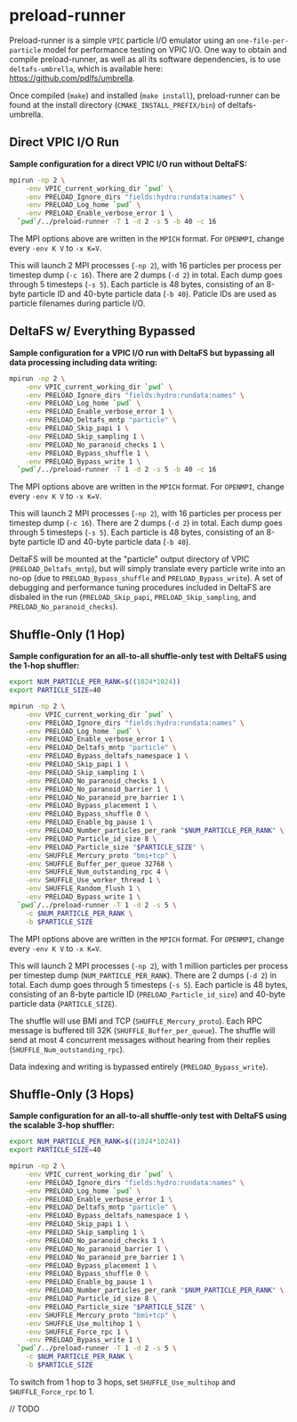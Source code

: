 # preload-runner

Preload-runner is a simple `VPIC` particle I/O emulator using an `one-file-per-particle` model for performance testing on VPIC I/O. One way to obtain and compile preload-runner, as well as all its software dependencies, is to use `deltafs-umbrella`, which is available here: https://github.com/pdlfs/umbrella.

Once compiled (`make`) and installed (`make install`), preload-runner can be found at the install directory (`CMAKE_INSTALL_PREFIX/bin`) of deltafs-umbrella.

## Direct VPIC I/O Run ##

**Sample configuration for a direct VPIC I/O run without DeltaFS:**

```bash
mpirun -np 2 \
    -env VPIC_current_working_dir `pwd` \
    -env PRELOAD_Ignore_dirs "fields:hydro:rundata:names" \
    -env PRELOAD_Log_home `pwd` \
    -env PRELOAD_Enable_verbose_error 1 \
  `pwd`/../preload-runner -T 1 -d 2 -s 5 -b 40 -c 16
```

The MPI options above are written in the `MPICH` format. For `OPENMPI`, change every `-env K V` to `-x K=V`.

This will launch 2 MPI processes (`-np 2`), with 16 particles per process per timestep dump (`-c 16`). There are 2 dumps (`-d 2`) in total. Each dump goes through 5 timesteps (`-s 5`). Each particle is 48 bytes, consisting of an 8-byte particle ID and 40-byte particle data (`-b 40`). Paticle IDs are used as particle filenames during particle I/O.

## DeltaFS w/ Everything Bypassed

**Sample configuration for a VPIC I/O run with DeltaFS but bypassing all data processing including data writing:**

```bash
mpirun -np 2 \
    -env VPIC_current_working_dir `pwd` \
    -env PRELOAD_Ignore_dirs "fields:hydro:rundata:names" \
    -env PRELOAD_Log_home `pwd` \
    -env PRELOAD_Enable_verbose_error 1 \
    -env PRELOAD_Deltafs_mntp "particle" \
    -env PRELOAD_Skip_papi 1 \
    -env PRELOAD_Skip_sampling 1 \
    -env PRELOAD_No_paranoid_checks 1 \
    -env PRELOAD_Bypass_shuffle 1 \
    -env PRELOAD_Bypass_write 1 \
  `pwd`/../preload-runner -T 1 -d 2 -s 5 -b 40 -c 16
```
The MPI options above are written in the `MPICH` format. For `OPENMPI`, change every `-env K V` to `-x K=V`.

This will launch 2 MPI processes (`-np 2`), with 16 particles per process per timestep dump (`-c 16`). There are 2 dumps (`-d 2`) in total. Each dump goes through 5 timesteps (`-s 5`). Each particle is 48 bytes, consisting of an 8-byte particle ID and 40-byte particle data (`-b 40`).

DeltaFS will be mounted at the "particle" output directory of VPIC (`PRELOAD_Deltafs_mntp`), but will simply translate every particle write into an no-op (due to `PRELOAD_Bypass_shuffle` and `PRELOAD_Bypass_write`). A set of debugging and performance tuning procedures included in DeltaFS are disbaled in the run (`PRELOAD_Skip_papi`, `PRELOAD_Skip_sampling`, and `PRELOAD_No_paranoid_checks`). 

## Shuffle-Only (1 Hop)

**Sample configuration for an all-to-all shuffle-only test with DeltaFS using the 1-hop shuffler:**

```bash
export NUM_PARTICLE_PER_RANK=$((1024*1024))
export PARTICLE_SIZE=40

mpirun -np 2 \
    -env VPIC_current_working_dir `pwd` \
    -env PRELOAD_Ignore_dirs "fields:hydro:rundata:names" \
    -env PRELOAD_Log_home `pwd` \
    -env PRELOAD_Enable_verbose_error 1 \
    -env PRELOAD_Deltafs_mntp "particle" \
    -env PRELOAD_Bypass_deltafs_namespace 1 \
    -env PRELOAD_Skip_papi 1 \
    -env PRELOAD_Skip_sampling 1 \
    -env PRELOAD_No_paranoid_checks 1 \
    -env PRELOAD_No_paranoid_barrier 1 \
    -env PRELOAD_No_paranoid_pre_barrier 1 \
    -env PRELOAD_Bypass_placement 1 \
    -env PRELOAD_Bypass_shuffle 0 \
    -env PRELOAD_Enable_bg_pause 1 \
    -env PRELOAD_Number_particles_per_rank "$NUM_PARTICLE_PER_RANK" \
    -env PRELOAD_Particle_id_size 8 \
    -env PRELOAD_Particle_size "$PARTICLE_SIZE" \
    -env SHUFFLE_Mercury_proto "bmi+tcp" \
    -env SHUFFLE_Buffer_per_queue 32768 \
    -env SHUFFLE_Num_outstanding_rpc 4 \
    -env SHUFFLE_Use_worker_thread 1 \
    -env SHUFFLE_Random_flush 1 \
    -env PRELOAD_Bypass_write 1 \
  `pwd`/../preload-runner -T 1 -d 2 -s 5 \
    -c $NUM_PARTICLE_PER_RANK \
    -b $PARTICLE_SIZE
```

The MPI options above are written in the `MPICH` format. For `OPENMPI`, change every `-env K V` to `-x K=V`.

This will launch 2 MPI processes (`-np 2`), with 1 million particles per process per timestep dump (`NUM_PARTICLE_PER_RANK`). There are 2 dumps (`-d 2`) in total. Each dump goes through 5 timesteps (`-s 5`). Each particle is 48 bytes, consisting of an 8-byte particle ID (`PRELOAD_Particle_id_size`) and 40-byte particle data (`PARTICLE_SIZE`).

The shuffle will use BMI and TCP (`SHUFFLE_Mercury_proto`). Each RPC message is buffered till 32K (`SHUFFLE_Buffer_per_queue`). The shuffle will send at most 4 concurrent messages without hearing from their replies (`SHUFFLE_Num_outstanding_rpc`).

Data indexing and writing is bypassed entirely (`PRELOAD_Bypass_write`).

## Shuffle-Only (3 Hops)

**Sample configuration for an all-to-all shuffle-only test with DeltaFS using the scalable 3-hop shuffler:**

```bash
export NUM_PARTICLE_PER_RANK=$((1024*1024))
export PARTICLE_SIZE=40

mpirun -np 2 \
    -env VPIC_current_working_dir `pwd` \
    -env PRELOAD_Ignore_dirs "fields:hydro:rundata:names" \
    -env PRELOAD_Log_home `pwd` \
    -env PRELOAD_Enable_verbose_error 1 \
    -env PRELOAD_Deltafs_mntp "particle" \
    -env PRELOAD_Bypass_deltafs_namespace 1 \
    -env PRELOAD_Skip_papi 1 \
    -env PRELOAD_Skip_sampling 1 \
    -env PRELOAD_No_paranoid_checks 1 \
    -env PRELOAD_No_paranoid_barrier 1 \
    -env PRELOAD_No_paranoid_pre_barrier 1 \
    -env PRELOAD_Bypass_placement 1 \
    -env PRELOAD_Bypass_shuffle 0 \
    -env PRELOAD_Enable_bg_pause 1 \
    -env PRELOAD_Number_particles_per_rank "$NUM_PARTICLE_PER_RANK" \
    -env PRELOAD_Particle_id_size 8 \
    -env PRELOAD_Particle_size "$PARTICLE_SIZE" \
    -env SHUFFLE_Mercury_proto "bmi+tcp" \
    -env SHUFFLE_Use_multihop 1 \
    -env SHUFFLE_Force_rpc 1 \
    -env PRELOAD_Bypass_write 1 \
  `pwd`/../preload-runner -T 1 -d 2 -s 5 \
    -c $NUM_PARTICLE_PER_RANK \
    -b $PARTICLE_SIZE
```

To switch from 1 hop to 3 hops, set `SHUFFLE_Use_multihop` and `SHUFFLE_Force_rpc` to 1.

// TODO

